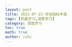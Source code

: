 ```yaml
---
layout: post
title: 2022-07-23-评估指标术语 
tags: [机器学习,深度学习]
category: 深度学习
toc: true
math: true
author: zzhc
---
```



